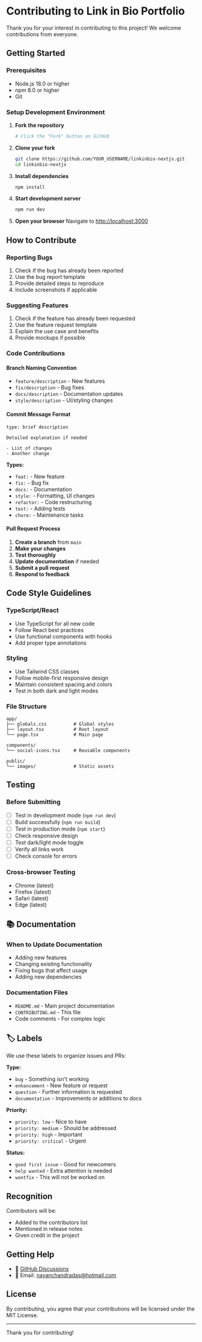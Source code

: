 # Contributing to Link in Bio Portfolio

Thank you for your interest in contributing to this project! We welcome
contributions from everyone.

## Getting Started

### Prerequisites

- Node.js 18.0 or higher
- npm 8.0 or higher
- Git

### Setup Development Environment

1. **Fork the repository**

   ```bash
   # Click the "Fork" button on GitHub
   ```

2. **Clone your fork**

   ```bash
   git clone https://github.com/YOUR_USERNAME/linkinbio-nextjs.git
   cd linkinbio-nextjs
   ```

3. **Install dependencies**

   ```bash
   npm install
   ```

4. **Start development server**

   ```bash
   npm run dev
   ```

5. **Open your browser** Navigate to
   [http://localhost:3000](http://localhost:3000)

## How to Contribute

### Reporting Bugs

1. Check if the bug has already been reported
2. Use the bug report template
3. Provide detailed steps to reproduce
4. Include screenshots if applicable

### Suggesting Features

1. Check if the feature has already been requested
2. Use the feature request template
3. Explain the use case and benefits
4. Provide mockups if possible

### Code Contributions

#### Branch Naming Convention

- `feature/description` - New features
- `fix/description` - Bug fixes
- `docs/description` - Documentation updates
- `style/description` - UI/styling changes

#### Commit Message Format

```
type: brief description

Detailed explanation if needed

- List of changes
- Another change
```

**Types:**

- `feat:` - New feature
- `fix:` - Bug fix
- `docs:` - Documentation
- `style:` - Formatting, UI changes
- `refactor:` - Code restructuring
- `test:` - Adding tests
- `chore:` - Maintenance tasks

#### Pull Request Process

1. **Create a branch** from `main`
2. **Make your changes**
3. **Test thoroughly**
4. **Update documentation** if needed
5. **Submit a pull request**
6. **Respond to feedback**

## Code Style Guidelines

### TypeScript/React

- Use TypeScript for all new code
- Follow React best practices
- Use functional components with hooks
- Add proper type annotations

### Styling

- Use Tailwind CSS classes
- Follow mobile-first responsive design
- Maintain consistent spacing and colors
- Test in both dark and light modes

### File Structure

```
app/
├── globals.css          # Global styles
├── layout.tsx           # Root layout
└── page.tsx             # Main page

components/
└── social-icons.tsx     # Reusable components

public/
└── images/              # Static assets
```

## Testing

### Before Submitting

- [ ] Test in development mode (`npm run dev`)
- [ ] Build successfully (`npm run build`)
- [ ] Test in production mode (`npm start`)
- [ ] Check responsive design
- [ ] Test dark/light mode toggle
- [ ] Verify all links work
- [ ] Check console for errors

### Cross-browser Testing

- Chrome (latest)
- Firefox (latest)
- Safari (latest)
- Edge (latest)

## 📚 Documentation

### When to Update Documentation

- Adding new features
- Changing existing functionality
- Fixing bugs that affect usage
- Adding new dependencies

### Documentation Files

- `README.md` - Main project documentation
- `CONTRIBUTING.md` - This file
- Code comments - For complex logic

## 🏷️ Labels

We use these labels to organize issues and PRs:

**Type:**

- `bug` - Something isn't working
- `enhancement` - New feature or request
- `question` - Further information is requested
- `documentation` - Improvements or additions to docs

**Priority:**

- `priority: low` - Nice to have
- `priority: medium` - Should be addressed
- `priority: high` - Important
- `priority: critical` - Urgent

**Status:**

- `good first issue` - Good for newcomers
- `help wanted` - Extra attention is needed
- `wontfix` - This will not be worked on

## Recognition

Contributors will be:

- Added to the contributors list
- Mentioned in release notes
- Given credit in the project

## Getting Help

- 💬
  [GitHub Discussions](https://github.com/nayandas69/linkinbio-nextjs/discussions)
- 📧 Email: nayanchandradas@hotmail.com

## License

By contributing, you agree that your contributions will be licensed under the
MIT License.

---

Thank you for contributing!

